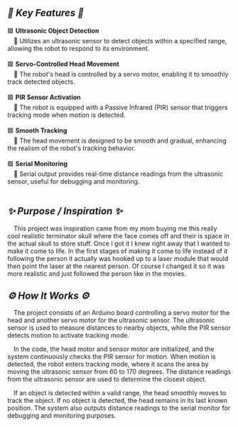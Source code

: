 <h2><em>💎 Key Features 💎</em></h2>
<div>
  🟩 <strong>Ultrasonic Object Detection</strong><br>
  &emsp;🔸 Utilizes an ultrasonic sensor to detect objects within a specified range, allowing the robot to respond to its environment.<br><br>
</div>
<div>
  🟩 <strong>Servo-Controlled Head Movement</strong><br>
  &emsp;🔸 The robot's head is controlled by a servo motor, enabling it to smoothly track detected objects.<br><br>
</div>
<div>
  🟩 <strong>PIR Sensor Activation</strong><br>
  &emsp;🔸 The robot is equipped with a Passive Infrared (PIR) sensor that triggers tracking mode when motion is detected.<br><br>
</div>
<div>
  🟩 <strong>Smooth Tracking</strong><br>
  &emsp;🔸 The head movement is designed to be smooth and gradual, enhancing the realism of the robot's tracking behavior.<br><br>
</div>
<div>
  🟩 <strong>Serial Monitoring</strong><br>
  &emsp;🔸 Serial output provides real-time distance readings from the ultrasonic sensor, useful for debugging and monitoring.<br><br>
</div>

<h2><em>✨ Purpose / Inspiration ✨</em></h2>
&emsp;This project was inspiration came from my mom buying me this really cool realistic terminator skull where the face comes off and their is space in the actual skull to store stuff. Once I got it I knew right away that I wanted to make it come to life. In the first stages of making it come to life instead of it following the person it actually was hooked up to a laser module that would then point the laser at the nearest person. Of course I changed it so it was more realistic and just followed the person like in the movies.

<h2><em>⚙️ How It Works ⚙️</em></h2>
&emsp;The project consists of an Arduino board controlling a servo motor for the head and another servo motor for the ultrasonic sensor. The ultrasonic sensor is used to measure distances to nearby objects, while the PIR sensor detects motion to activate tracking mode.

&emsp;In the code, the head motor and sensor motor are initialized, and the system continuously checks the PIR sensor for motion. When motion is detected, the robot enters tracking mode, where it scans the area by moving the ultrasonic sensor from 60 to 170 degrees. The distance readings from the ultrasonic sensor are used to determine the closest object.

&emsp;If an object is detected within a valid range, the head smoothly moves to track the object. If no object is detected, the head remains in its last known position. The system also outputs distance readings to the serial monitor for debugging and monitoring purposes.
